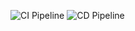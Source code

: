 ![CI Pipeline](https://github.com/JanToi/CICDTEST/actions/workflows/CI.yml/badge.svg)
![CD Pipeline](https://github.com/JanToi/CICDTEST/actions/workflows/cd.yml/badge.svg)
